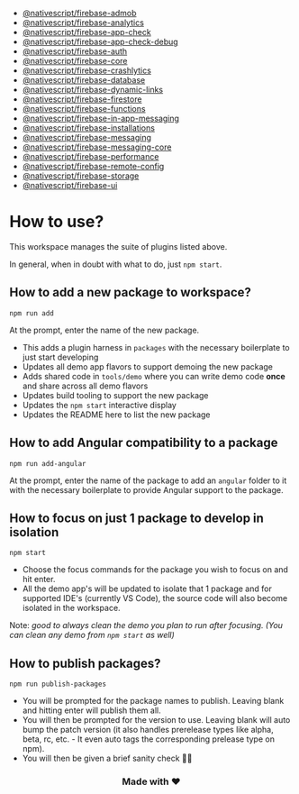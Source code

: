 - [@nativescript/firebase-admob](packages/firebase-admob/README.md)
- [@nativescript/firebase-analytics](packages/firebase-analytics/README.md)
- [@nativescript/firebase-app-check](packages/firebase-app-check/README.md)
- [@nativescript/firebase-app-check-debug](packages/firebase-app-check-debug/README.md)
- [@nativescript/firebase-auth](packages/firebase-auth/README.md)
- [@nativescript/firebase-core](packages/firebase-core/README.md)
- [@nativescript/firebase-crashlytics](packages/firebase-crashlytics/README.md)
- [@nativescript/firebase-database](packages/firebase-database/README.md)
- [@nativescript/firebase-dynamic-links](packages/firebase-dynamic-links/README.md)
- [@nativescript/firebase-firestore](packages/firebase-firestore/README.md)
- [@nativescript/firebase-functions](packages/firebase-functions/README.md)
- [@nativescript/firebase-in-app-messaging](packages/firebase-in-app-messaging/README.md)
- [@nativescript/firebase-installations](packages/firebase-installations/README.md)
- [@nativescript/firebase-messaging](packages/firebase-messaging/README.md)
- [@nativescript/firebase-messaging-core](packages/firebase-messaging-core/README.md)
- [@nativescript/firebase-performance](packages/firebase-performance/README.md)
- [@nativescript/firebase-remote-config](packages/firebase-remote-config/README.md)
- [@nativescript/firebase-storage](packages/firebase-storage/README.md)
- [@nativescript/firebase-ui](packages/firebase-ui/README.md)

# How to use?

This workspace manages the suite of plugins listed above. 

In general, when in doubt with what to do, just `npm start`.

## How to add a new package to workspace?

```
npm run add
```

At the prompt, enter the name of the new package.

- This adds a plugin harness in `packages` with the necessary boilerplate to just start developing
- Updates all demo app flavors to support demoing the new package
- Adds shared code in `tools/demo` where you can write demo code **once** and share across all demo flavors
- Updates build tooling to support the new package
- Updates the `npm start` interactive display
- Updates the README here to list the new package

## How to add Angular compatibility to a package

```
npm run add-angular
```

At the prompt, enter the name of the package to add an `angular` folder to it with the necessary boilerplate to provide Angular support to the package.

## How to focus on just 1 package to develop in isolation

```
npm start
```

- Choose the focus commands for the package you wish to focus on and hit enter.
- All the demo app's will be updated to isolate that 1 package and for supported IDE's (currently VS Code), the source code will also become isolated in the workspace.

Note: *good to always clean the demo you plan to run after focusing. (You can clean any demo from `npm start` as well)*

## How to publish packages?

```
npm run publish-packages
```

- You will be prompted for the package names to publish. Leaving blank and hitting enter will publish them all.
- You will then be prompted for the version to use. Leaving blank will auto bump the patch version (it also handles prerelease types like alpha, beta, rc, etc. - It even auto tags the corresponding prelease type on npm).
- You will then be given a brief sanity check 🧠😊

<h3 align="center">Made with ❤️</h3>
